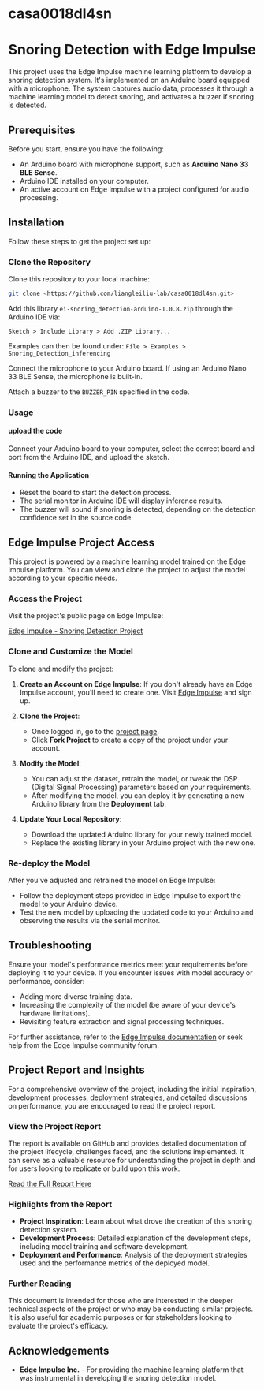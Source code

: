 # casa0018dl4sn
# Snoring Detection with Edge Impulse

This project uses the Edge Impulse machine learning platform to develop a snoring detection system. It's implemented on an Arduino board equipped with a microphone. The system captures audio data, processes it through a machine learning model to detect snoring, and activates a buzzer if snoring is detected.

## Prerequisites

Before you start, ensure you have the following:

- An Arduino board with microphone support, such as **Arduino Nano 33 BLE Sense**.
- Arduino IDE installed on your computer.
- An active account on Edge Impulse with a project configured for audio processing.

## Installation

Follow these steps to get the project set up:

### Clone the Repository

Clone this repository to your local machine:

```bash
git clone <https://github.com/liangleiliu-lab/casa0018dl4sn.git>
```
Add this library ```ei-snoring_detection-arduino-1.0.8.zip``` through the Arduino IDE via: 

```Sketch > Include Library > Add .ZIP Library...```

Examples can then be found under:
```File > Examples > Snoring_Detection_inferencing``` 

Connect the microphone to your Arduino board. If using an Arduino Nano 33 BLE Sense, the microphone is built-in.

Attach a buzzer to the ```BUZZER_PIN``` specified in the code.

### Usage 

#### upload the code 
Connect your Arduino board to your computer, select the correct board and port from the Arduino IDE, and upload the sketch.

#### Running the Application

- Reset the board to start the detection process.
- The serial monitor in Arduino IDE will display inference results.
- The buzzer will sound if snoring is detected, depending on the detection confidence set in the source code.
## Edge Impulse Project Access

This project is powered by a machine learning model trained on the Edge Impulse platform. You can view and clone the project to adjust the model according to your specific needs.

### Access the Project

Visit the project's public page on Edge Impulse:

[Edge Impulse - Snoring Detection Project](https://studio.edgeimpulse.com/public/381731/live)

### Clone and Customize the Model

To clone and modify the project:

1. **Create an Account on Edge Impulse**:
   If you don't already have an Edge Impulse account, you'll need to create one. Visit [Edge Impulse](https://www.edgeimpulse.com) and sign up.

2. **Clone the Project**:
   - Once logged in, go to the [project page](https://studio.edgeimpulse.com/public/381731/live).
   - Click **Fork Project** to create a copy of the project under your account.

3. **Modify the Model**:
   - You can adjust the dataset, retrain the model, or tweak the DSP (Digital Signal Processing) parameters based on your requirements.
   - After modifying the model, you can deploy it by generating a new Arduino library from the **Deployment** tab.

4. **Update Your Local Repository**:
   - Download the updated Arduino library for your newly trained model.
   - Replace the existing library in your Arduino project with the new one.

### Re-deploy the Model

After you've adjusted and retrained the model on Edge Impulse:

- Follow the deployment steps provided in Edge Impulse to export the model to your Arduino device.
- Test the new model by uploading the updated code to your Arduino and observing the results via the serial monitor.

## Troubleshooting

Ensure your model's performance metrics meet your requirements before deploying it to your device. If you encounter issues with model accuracy or performance, consider:

- Adding more diverse training data.
- Increasing the complexity of the model (be aware of your device's hardware limitations).
- Revisiting feature extraction and signal processing techniques.


For further assistance, refer to the [Edge Impulse documentation](https://docs.edgeimpulse.com) or seek help from the Edge Impulse community forum.

## Project Report and Insights

For a comprehensive overview of the project, including the initial inspiration, development processes, deployment strategies, and detailed discussions on performance, you are encouraged to read the project report.

### View the Project Report

The report is available on GitHub and provides detailed documentation of the project lifecycle, challenges faced, and the solutions implemented. It can serve as a valuable resource for understanding the project in depth and for users looking to replicate or build upon this work.

[Read the Full Report Here](https://github.com/liangleiliu-lab/casa0018dl4sn/blob/main/casa0018_assessment_report_liangleiliu.pdf)

### Highlights from the Report

- **Project Inspiration**: Learn about what drove the creation of this snoring detection system.
- **Development Process**: Detailed explanation of the development steps, including model training and software development.
- **Deployment and Performance**: Analysis of the deployment strategies used and the performance metrics of the deployed model.

### Further Reading

This document is intended for those who are interested in the deeper technical aspects of the project or who may be conducting similar projects. It is also useful for academic purposes or for stakeholders looking to evaluate the project's efficacy.


## Acknowledgements

- **Edge Impulse Inc.** - For providing the machine learning platform that was instrumental in developing the snoring detection model.


